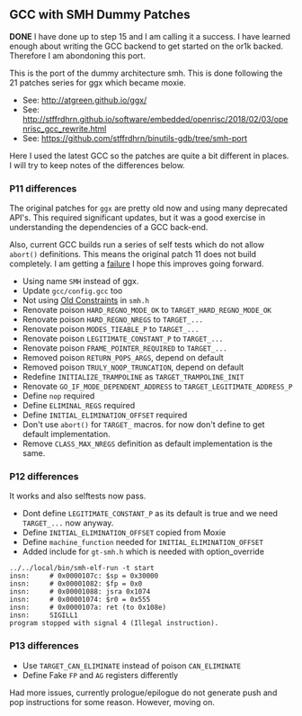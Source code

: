 ## GCC with SMH Dummy Patches

**DONE** I have done up to step 15 and I am calling it a success.  I have
learned enough about writing the GCC backend to get started on the or1k backed.
Therefore I am abondoning this port.

This is the port of the dummy architecture smh.  This is done following the
21 patches series for ggx which became moxie.

 - See: http://atgreen.github.io/ggx/
 - See: http://stffrdhrn.github.io/software/embedded/openrisc/2018/02/03/openrisc_gcc_rewrite.html
 - See: https://github.com/stffrdhrn/binutils-gdb/tree/smh-port

Here I used the latest GCC so the patches are quite a bit different in
places.  I will try to keep notes of the differences below.

### P11 differences

The original patches for `ggx` are pretty old now and using many deprecated
API's.  This required significant updates, but it was a good exercise in understanding the dependencies
of a GCC back-end.

Also, current GCC builds run a series of self tests which do not allow `abort()`
definitions.  This means the original patch 11 does not build completely. I am
getting a
[failure](https://gist.github.com/stffrdhrn/b40c87a56b7be1c6bd8adae26043adea) I
hope this improves going forward.

 - Using name `SMH` instead of ggx.
 - Update `gcc/config.gcc` too
 - Not using [Old  Constraints](https://gcc.gnu.org/onlinedocs/gcc-4.9.4/gccint/Old-Constraints.html)
in `smh.h`
 - Renovate poison `HARD_REGNO_MODE_OK` to `TARGET_HARD_REGNO_MODE_OK`
 - Renovate poison `HARD_REGNO_NREGS` to `TARGET_...`
 - Renovate poison `MODES_TIEABLE_P` to `TARGET_...`
 - Renovate poison `LEGITIMATE_CONSTANT_P` to `TARGET_...`
 - Renovate poison `FRAME_POINTER_REQUIRED` to `TARGET_...`
 - Removed poison `RETURN_POPS_ARGS`, depend on default
 - Removed poison `TRULY_NOOP_TRUNCATION`, depend on default
 - Redefine `INITIALIZE_TRAMPOLINE` as `TARGET_TRAMPOLINE_INIT`
 - Renovate `GO_IF_MODE_DEPENDENT_ADDRESS` to `TARGET_LEGITIMATE_ADDRESS_P`
 - Define `nop` required
 - Define `ELIMINAL_REGS` required
 - Define `INITIAL_ELIMINATION_OFFSET` required 
 - Don't use `abort()` for `TARGET_` macros.  for now don't define to get default implementation.
 - Remove `CLASS_MAX_NREGS` definition as default implementation is the same.

### P12 differences

It works and also selftests now pass.

 - Dont define `LEGITIMATE_CONSTANT_P` as its default is true and we need
   `TARGET_...` now anyway.
 - Define `INITIAL_ELIMINATION_OFFSET` copied from Moxie
 - Define `machine_function` needed for `INITIAL_ELIMINATION_OFFSET`
 - Added include for `gt-smh.h` which is needed with option_override

```
../../local/bin/smh-elf-run -t start
insn:     # 0x0000107c: $sp = 0x30000
insn:     # 0x00001082: $fp = 0x0
insn:     # 0x00001088: jsra 0x1074
insn:     # 0x00001074: $r0 = 0x555
insn:     # 0x0000107a: ret (to 0x108e)
insn:     SIGILL1
program stopped with signal 4 (Illegal instruction).
```

### P13 differences

  - Use `TARGET_CAN_ELIMINATE` instead of poison `CAN_ELIMINATE`
  - Define Fake `FP` and `AG` registers differently

Had more issues, currently prologue/epilogue do not generate push and pop
instructions for some reason.  However, moving on.


